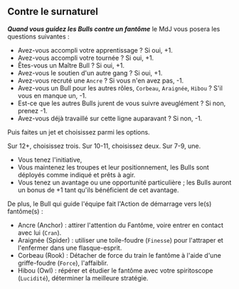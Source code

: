 ## Contre le surnaturel

***Quand vous guidez les Bulls contre un fantôme*** le MdJ vous posera les
questions suivantes :

* Avez-vous accompli votre apprentissage ? Si oui, +1.
* Avez-vous accompli votre tournée ? Si oui, +1.
* Êtes-vous un Maître Bull ? Si oui, +1.
* Avez-vous le soutien d'un autre gang ? Si oui, +1.
* Avez-vous recruté une `Ancre` ? Si vous n'en avez pas, -1.
* Avez-vous un Bull pour les autres rôles, `Corbeau`, `Araignée`, `Hibou` ? S'il
  vous en manque un, -1.
* Est-ce que les autres Bulls jurent de vous suivre aveuglément ? Si non,
  prenez -1.
* Avez-vous déjà travaillé sur cette ligne auparavant ? Si non, -1.

Puis faites un jet et choisissez parmi les options.

Sur 12+, choisissez trois. Sur 10-11, choisissez deux. Sur 7-9, une.

* Vous tenez l'initiative,
* Vous maintenez les troupes et leur positionnement, les Bulls sont déployés
  comme indiqué et prêts à agir.
* Vous tenez un avantage ou une opportunité particulière ; les Bulls auront un
  bonus de +1 tant qu'ils bénéficient de cet avantage.

De plus, le Bull qui guide l'équipe fait l'Action de démarrage vers le(s) fantôme(s) :

* Ancre (Anchor) : attirer l'attention du Fantôme, voire entrer en contact avec
  lui (`Cran`).
* Araignée (Spider) : utiliser une toile-foudre (`Finesse`) pour l'attraper et
  l'enfermer dans une flasque-esprit.
* Corbeau (Rook) : Détacher de force du train le fantôme à l'aide d'une
  griffe-foudre (`Force`), l'affaiblir.
* Hibou (Owl) : répérer et étudier le fantôme avec votre spiritoscope
  (`Lucidité`), déterminer la meilleure stratégie.
